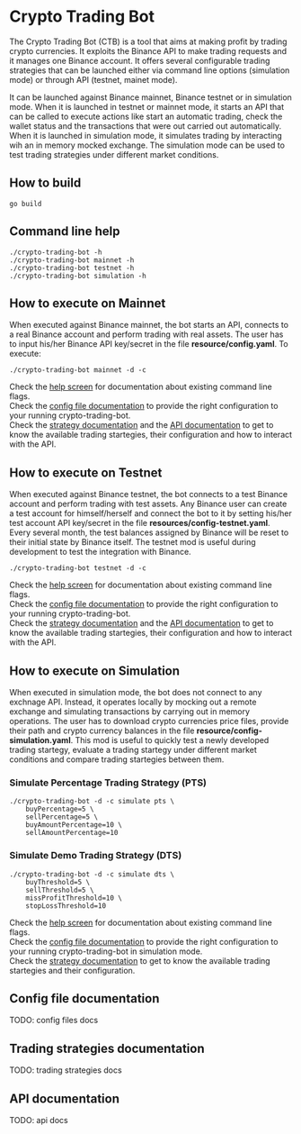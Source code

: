 # Crypto Trading Bot
The Crypto Trading Bot (CTB) is a tool that aims at making profit by trading crypto currencies. It exploits the Binance API to make trading requests and it manages one Binance account. It offers several configurable trading strategies that can be launched either via command line options (simulation mode) or through API (testnet, mainet mode).

It can be launched against Binance mainnet, Binance testnet or in simulation mode. When it is launched in testnet or mainnet mode, it starts an API that can be called to execute actions like start an automatic trading, check the wallet status and the transactions that were out carried out automatically. When it is launched in simulation mode, it simulates trading by interacting wih an in memory mocked exchange. The simulation mode can be used to test trading strategies under different market conditions. 

## How to build
```
go build
```

## Command line help
```
./crypto-trading-bot -h
./crypto-trading-bot mainnet -h
./crypto-trading-bot testnet -h
./crypto-trading-bot simulation -h
```

## How to execute on Mainnet
When executed against Binance mainnet, the bot starts an API, connects to a real Binance account and perform trading with real assets. The user has to input his/her Binance API key/secret in the file **resource/config.yaml**. To execute:
```
./crypto-trading-bot mainnet -d -c
```
Check the [help screen](#command-line-help) for documentation about existing command line flags.\
Check the [config file documentation](#config-file-documentation) to provide the right configuration to your running crypto-trading-bot.\
Check the [strategy documentation](#trading-strategy-documentation) and the [API documentation](#api-documentation) to get to know the available trading startegies, their configuration and how to interact with the API.

## How to execute on Testnet
When executed against Binance testnet, the bot connects to a test Binance account and perform trading with test assets. Any Binance user can create a test account for himself/herself and connect the bot to it by setting his/her test account API key/secret in the file **resources/config-testnet.yaml**. Every several month, the test balances assigned by Binance will be reset to their initial state by Binance itself. The testnet mod is useful during development to test the integration with Binance. 
```
./crypto-trading-bot testnet -d -c
```
Check the [help screen](#command-line-help) for documentation about existing command line flags.\
Check the [config file documentation](#config-file-documentation) to provide the right configuration to your running crypto-trading-bot.\
Check the [strategy documentation](#trading-strategy-documentation) and the [API documentation](#api-documentation) to get to know the available trading startegies, their configuration and how to interact with the API.

## How to execute on Simulation
When executed in simulation mode, the bot does not connect to any exchnage API. Instead, it operates locally by mocking out a remote exchange and simulating transactions by carrying out in memory operations. The user has to download crypto currencies price files, provide their path and crypto currency balances in the file **resource/config-simulation.yaml**. This mod is useful to quickly test a newly developed trading startegy, evaluate a trading startegy under different market conditions and compare trading startegies between them. 
### Simulate Percentage Trading Strategy (PTS)
```
./crypto-trading-bot -d -c simulate pts \
	buyPercentage=5 \
	sellPercentage=5 \
	buyAmountPercentage=10 \
	sellAmountPercentage=10
```

### Simulate Demo Trading Strategy (DTS)
```
./crypto-trading-bot -d -c simulate dts \
	buyThreshold=5 \
	sellThreshold=5 \
	missProfitThreshold=10 \
	stopLossThreshold=10
```
Check the [help screen](#command-line-help) for documentation about existing command line flags.\
Check the [config file documentation](#config-file-documentation) to provide the right configuration to your running crypto-trading-bot in simulation mode.\
Check the [strategy documentation](#trading-strategy-documentation) to get to know the available trading startegies and their configuration.


## Config file documentation
TODO: config files docs

## Trading strategies documentation
TODO: trading strategies docs

## API documentation
TODO: api docs
